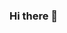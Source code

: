 ### Hi there 👋

<!--
**apaarsadhh/apaarsadhh** is a ✨ _special_ ✨ repository because its `README.md` (this file) appears on your GitHub profile.

##Here are some ideas to get you started:

- 🔭 I’m currently working on Social Media Handling
- 🌱 I’m currently learning Backend Development
- 👯 I’m looking to collaborate on Web3/Metaverse
- 🤔 I’m looking for help with ...
- 💬 Ask me about ...
- 📫 How to reach me: ...
- 😄 Pronouns: ...
- ⚡ Fun fact: ...
-->

